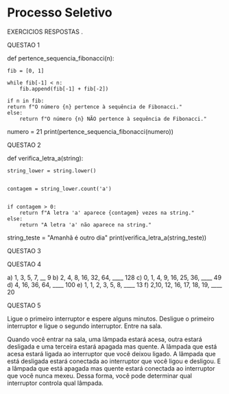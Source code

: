 # Processo Seletivo
 EXERCICIOS  RESPOSTAS .

QUESTAO 1  


def pertence_sequencia_fibonacci(n):
  
    fib = [0, 1]
    
    while fib[-1] < n:
        fib.append(fib[-1] + fib[-2])
   
    if n in fib:
    return f"O número {n} pertence à sequência de Fibonacci."
    else:
        return f"O número {n} NÃO pertence à sequência de Fibonacci."


numero = 21 
print(pertence_sequencia_fibonacci(numero))


QUESTAO 2 


def verifica_letra_a(string):

    string_lower = string.lower()
    
  
    contagem = string_lower.count('a')
    
   
    if contagem > 0:
        return f"A letra 'a' aparece {contagem} vezes na string."
    else:
        return "A letra 'a' não aparece na string."


string_teste = "Amanhã é outro dia"
print(verifica_letra_a(string_teste))


QUESTAO 3 









QUESTAO 4

 
a) 1, 3, 5, 7, __   9
b) 2, 4, 8, 16, 32, 64, ____ 128
c) 0, 1, 4, 9, 16, 25, 36, ____  49
d) 4, 16, 36, 64, ____ 100
e) 1, 1, 2, 3, 5, 8, ____ 13
f) 2,10, 12, 16, 17, 18, 19, ____ 20



QUESTAO 5 


Ligue o primeiro interruptor e espere alguns minutos.
Desligue o primeiro interruptor e ligue o segundo interruptor.
Entre na sala.



Quando você entrar na sala, uma lâmpada estará acesa, outra estará desligada e uma terceira estará apagada mas quente.
 A lâmpada que está acesa estará ligada ao interruptor que você deixou ligado. A lâmpada que está desligada estará conectada 
ao interruptor que você ligou e desligou. E a lâmpada que está apagada mas quente estará conectada ao interruptor que você
 nunca mexeu. Dessa forma, você pode determinar qual interruptor controla qual lâmpada.














